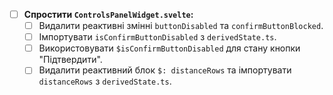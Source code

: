 - [ ] **Спростити `ControlsPanelWidget.svelte`:**
    - [ ] Видалити реактивні змінні `buttonDisabled` та `confirmButtonBlocked`.
    - [ ] Імпортувати `isConfirmButtonDisabled` з `derivedState.ts`.
    - [ ] Використовувати `$isConfirmButtonDisabled` для стану кнопки "Підтвердити".
    - [ ] Видалити реактивний блок `$: distanceRows` та імпортувати `distanceRows` з `derivedState.ts`.